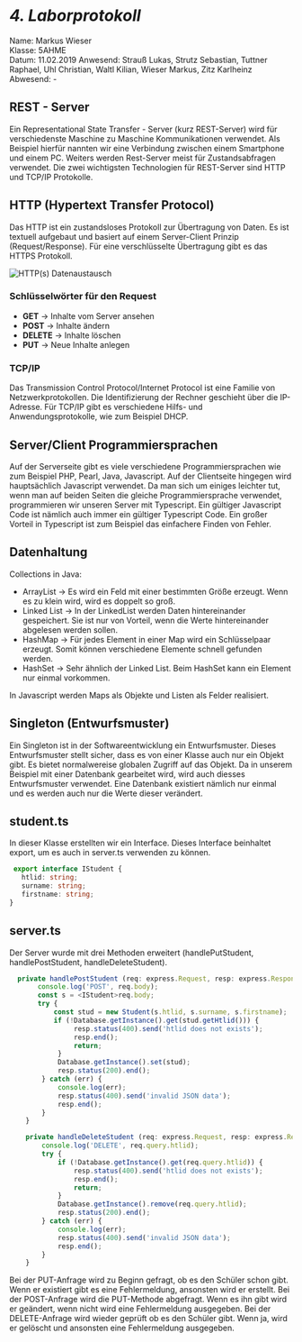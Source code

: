 # *4. Laborprotokoll*

  Name: Markus Wieser   
  Klasse: 5AHME   
  Datum: 11.02.2019 
  Anwesend: Strauß Lukas, Strutz Sebastian, Tuttner Raphael, Uhl Christian, Waltl Kilian, Wieser Markus, Zitz Karlheinz    
  Abwesend: -

## REST - Server

  Ein Representational State Transfer - Server (kurz REST-Server) wird für verschiedenste Maschine zu Maschine Kommunikationen verwendet. Als Beispiel hierfür nannten wir eine Verbindung zwischen einem Smartphone und einem PC. Weiters werden Rest-Server meist für Zustandsabfragen verwendet. Die zwei wichtigsten Technologien für REST-Server sind HTTP und TCP/IP Protokolle.

 ## HTTP (Hypertext Transfer Protocol)
  
  Das HTTP ist ein zustandsloses Protokoll zur Übertragung von Daten. Es ist textuell aufgebaut und basiert auf einem Server-Client Prinzip (Request/Response). Für eine verschlüsselte Übertragung gibt es das HTTPS Protokoll.
  
  ![HTTP(s) Datenaustausch](https://github.com/HTLMechatronics/m14-la1-sx/blob/wiemam14/wiemam14/requestResponse.png)
  
  ### Schlüsselwörter für den Request
  
* **GET**     -> Inhalte vom Server ansehen
* **POST**    -> Inhalte ändern
* **DELETE**  -> Inhalte löschen
* **PUT**     -> Neue Inhalte anlegen

 ### TCP/IP
  
  Das Transmission Control Protocol/Internet Protocol ist eine Familie von Netzwerkprotokollen. Die Identifizierung der Rechner geschieht über die IP-Adresse. Für TCP/IP gibt es verschiedene Hilfs- und Anwendungsprotokolle, wie zum Beispiel DHCP.

## Server/Client Programmiersprachen

  Auf der Serverseite gibt es viele verschiedene Programmiersprachen wie zum Beispiel PHP, Pearl, Java, Javascript. Auf der Clientseite hingegen wird hauptsächlich Javascript verwendet. Da man sich um einiges leichter tut, wenn man auf beiden Seiten die gleiche Programmiersprache verwendet, programmieren wir unseren Server mit Typescript. Ein gültiger Javascript Code ist nämlich auch immer ein gültiger Typescript Code. Ein großer Vorteil in Typescript ist zum Beispiel das einfachere Finden von Fehler.
  
  ## Datenhaltung
  
  Collections in Java:
  
* ArrayList     -> Es wird ein Feld mit einer bestimmten Größe erzeugt. Wenn es zu klein wird, wird es doppelt so groß.
* Linked List   -> In der LinkedList werden Daten hintereinander gespeichert. Sie ist nur von Vorteil, wenn die Werte hintereinander abgelesen werden sollen.
* HashMap       -> Für jedes Element in einer Map wird ein Schlüsselpaar erzeugt. Somit können verschiedene Elemente schnell gefunden werden. 
* HashSet       -> Sehr ähnlich der Linked List. Beim HashSet kann ein Element nur einmal vorkommen.  
  
In Javascript werden Maps als Objekte und Listen als Felder realisiert.

  ## Singleton (Entwurfsmuster)
  
Ein Singleton ist in der Softwareentwicklung ein Entwurfsmuster. Dieses Entwurfsmuster stellt sicher, dass es von einer Klasse auch nur ein Objekt gibt. Es bietet normalwereise globalen Zugriff auf das Objekt. Da in unserem Beispiel mit einer Datenbank gearbeitet wird, wird auch diesses Entwurfsmuster verwendet. Eine Datenbank existiert nämlich nur einmal und es werden auch nur die Werte dieser verändert. 

  ## student.ts
  
  In dieser Klasse erstellten wir ein Interface. Dieses Interface beinhaltet export, um es auch in server.ts verwenden zu können. 
 ```typescript
  export interface IStudent {
    htlid: string;
    surname: string;
    firstname: string;
}
  ```
  
  ## server.ts
  
  Der Server wurde mit drei Methoden erweitert (handlePutStudent, handlePostStudent, handleDeleteStudent).
```typescript
  private handlePostStudent (req: express.Request, resp: express.Response, next: express.NextFunction) {
       console.log('POST', req.body);
       const s = <IStudent>req.body;
       try {
           const stud = new Student(s.htlid, s.surname, s.firstname);
           if (!Database.getInstance().get(stud.getHtlid())) {
                resp.status(400).send('htlid does not exists');
                resp.end();
                return;
            }
            Database.getInstance().set(stud);
            resp.status(200).end();
        } catch (err) {
            console.log(err);
            resp.status(400).send('invalid JSON data');
            resp.end();
        }
    }

    private handleDeleteStudent (req: express.Request, resp: express.Response, next: express.NextFunction) {
        console.log('DELETE', req.query.htlid);
        try {
            if (!Database.getInstance().get(req.query.htlid)) {
                resp.status(400).send('htlid does not exists');
                resp.end();
                return;
            }
            Database.getInstance().remove(req.query.htlid);
            resp.status(200).end();
        } catch (err) {
            console.log(err);
            resp.status(400).send('invalid JSON data');
            resp.end();
        }
    }
  ```
  Bei der PUT-Anfrage wird zu Beginn gefragt, ob es den Schüler schon gibt. Wenn er existiert gibt es eine Fehlermeldung, ansonsten wird er erstellt. Bei der POST-Anfrage wird die PUT-Methode abgefragt. Wenn es ihn gibt wird er geändert, wenn nicht wird eine Fehlermeldung ausgegeben. Bei der DELETE-Anfrage wird wieder geprüft ob es den Schüler gibt. Wenn ja, wird er gelöscht und ansonsten eine Fehlermeldung ausgegeben.
  
 
  
  
  
  
  
